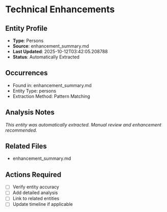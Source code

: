 # Technical Enhancements

## Entity Profile
- **Type**: Persons
- **Source**: enhancement_summary.md
- **Last Updated**: 2025-10-12T03:42:05.208788
- **Status**: Automatically Extracted

## Occurrences
- Found in: enhancement_summary.md
- Entity Type: persons
- Extraction Method: Pattern Matching

## Analysis Notes
*This entity was automatically extracted. Manual review and enhancement recommended.*

## Related Files
- enhancement_summary.md

## Actions Required
- [ ] Verify entity accuracy
- [ ] Add detailed analysis
- [ ] Link to related entities
- [ ] Update timeline if applicable
